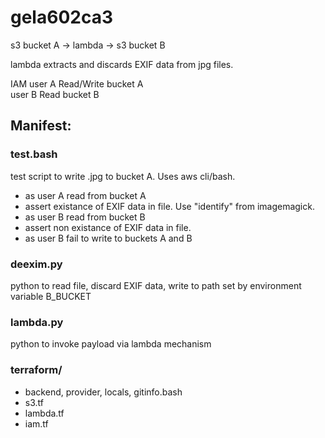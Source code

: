 # gela602ca3

s3 bucket A -> lambda -> s3 bucket B

lambda extracts and discards EXIF data from jpg files.

IAM user A Read/Write bucket A<br>
    user B Read bucket B

## Manifest:
### test.bash
test script to write .jpg to bucket A.  Uses aws cli/bash.

* as user A read from bucket A<br>
* assert existance of EXIF data in file.  Use "identify" from imagemagick.<br>
* as user B read from bucket B<br>
* assert non existance of EXIF data in file.<br>
* as user B fail to write to buckets A and B 

### deexim.py <file>
python to read file, discard EXIF data, write to path set by environment variable B_BUCKET

### lambda.py
python to invoke payload via lambda mechanism

### terraform/
* backend, provider, locals, gitinfo.bash
* s3.tf
* lambda.tf
* iam.tf

    
